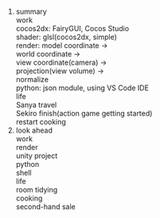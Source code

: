 1. summary  
    work  
        cocos2dx: FairyGUI, Cocos Studio  
        shader: glsl(cocos2dx, simple)  
        render: model coordinate ->  
                world coordinate ->  
                view coordinate(camera) ->  
                projection(view volume) ->  
                normalize  
        python: json module, using VS Code IDE  
    life   
        Sanya travel  
        Sekiro finish(action game getting started)  
        restart cooking  
2. look ahead  
    work  
        render  
        unity project  
        python  
        shell  
    life  
        room tidying  
        cooking  
        second-hand sale  
